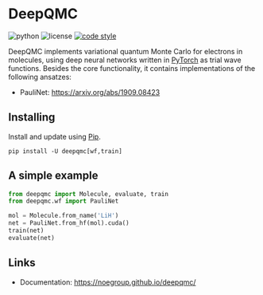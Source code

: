 # DeepQMC

![python](https://img.shields.io/badge/python-3.7-blue)
![license](https://img.shields.io/badge/license-MIT-orange)
[![code style](https://img.shields.io/badge/code%20style-black-202020.svg)](https://github.com/ambv/black)

DeepQMC implements variational quantum Monte Carlo for electrons in molecules, using deep neural networks written in [PyTorch](https://pytorch.org) as trial wave functions. Besides the core functionality, it contains implementations of the following ansatzes:

- PauliNet: https://arxiv.org/abs/1909.08423

## Installing

Install and update using [Pip](https://pip.pypa.io/en/stable/quickstart/).

```
pip install -U deepqmc[wf,train]
```

## A simple example

```python
from deepqmc import Molecule, evaluate, train
from deepqmc.wf import PauliNet

mol = Molecule.from_name('LiH')
net = PauliNet.from_hf(mol).cuda()
train(net)
evaluate(net)
```

## Links

- Documentation: https://noegroup.github.io/deepqmc/
